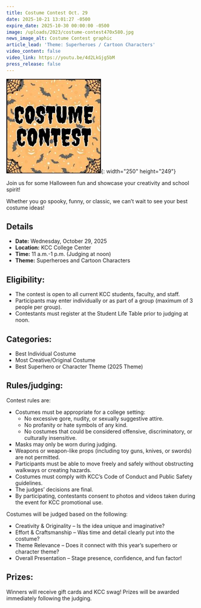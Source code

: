 ```yaml
---
title: Costume Contest Oct. 29
date: 2025-10-21 13:01:27 -0500
expire_date: 2025-10-30 00:00:00 -0500
image: /uploads/2023/costume-contest470x580.jpg
news_image_alt: Costume Contest graphic
article_lead: 'Theme: Superheroes / Cartoon Characters'
video_content: false
video_link: https://youtu.be/4d2LkGjg5bM
press_release: false
---
```

![Costume Contest](/uploads/2023/costume-contest250x249.jpg "Costume Contest"){: width="250" height="249"}

Join us for some Halloween fun and showcase your creativity and school spirit!

Whether you go spooky, funny, or classic, we can’t wait to see your best costume ideas!

## Details

* **Date:** Wednesday, October 29, 2025
* **Location:** KCC College Center
* **Time:** 11 a.m.-1 p.m. (Judging at noon)
* **Theme:** Superheroes and Cartoon Characters

## Eligibility:

* The contest is open to all current KCC students, faculty, and staff.
* Participants may enter individually or as part of a group (maximum of 3 people per group).
* Contestants must register at the Student Life Table prior to judging at noon.

## Categories:

* Best Individual Costume
* Most Creative/Original Costume
* Best Superhero or Character Theme (2025 Theme)

## Rules/judging:

Contest rules are:

* Costumes must be appropriate for a college setting:
  * No excessive gore, nudity, or sexually suggestive attire.
  * No profanity or hate symbols of any kind.
  * No costumes that could be considered offensive, discriminatory, or culturally insensitive.
* Masks may only be worn during judging.
* Weapons or weapon-like props (including toy guns, knives, or swords) are not permitted.
* Participants must be able to move freely and safely without obstructing walkways or creating hazards.
* Costumes must comply with KCC’s Code of Conduct and Public Safety guidelines.
* The judges’ decisions are final.
* By participating, contestants consent to photos and videos taken during the event for KCC promotional use.

Costumes will be judged based on the following:

* Creativity & Originality – Is the idea unique and imaginative?
* Effort & Craftsmanship – Was time and detail clearly put into the costume?
* Theme Relevance – Does it connect with this year’s superhero or character theme?
* Overall Presentation – Stage presence, confidence, and fun factor!

## Prizes:

Winners will receive gift cards and KCC swag! Prizes will be awarded immediately following the judging.
